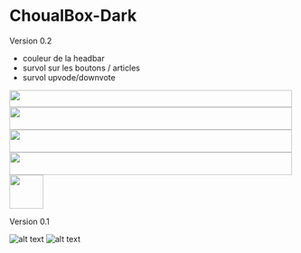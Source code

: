 # ChoualBox-Dark

Version 0.2

- couleur de la headbar
- survol sur les boutons / articles
- survol upvode/downvote

<img src="https://image.noelshack.com/fichiers/2018/19/5/1526050339-headbar.jpg" width="500" height="30" />

<img src="https://thumbs.gfycat.com/ClosedLittleClownanemonefish-size_restricted.gif" width="500" height="40" />
<img src="https://thumbs.gfycat.com/AdeptHighlevelArieltoucan-size_restricted.gif" width="500" height="40" />

<img src="https://image.noelshack.com/fichiers/2018/19/5/1526069048-mainpagearticle-hover.jpg" width="500" height="40" />

<img src="https://thumbs.gfycat.com/WeeUnsteadyFlounder-size_restricted.gif" width="60" height="60" />

Version 0.1

![alt text](https://image.noelshack.com/fichiers/2018/19/5/1526041012-choulaboxdarkacceuil.jpg)
![alt text](https://image.noelshack.com/fichiers/2018/19/5/1526041017-choulaboxdarkbox.jpg)
